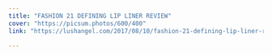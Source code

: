 ```yaml
---
title: "FASHION 21 DEFINING LIP LINER REVIEW"
cover: "https://picsum.photos/600/400"
link: "https://lushangel.com/2017/08/10/fashion-21-defining-lip-liner-review/"

---
```


